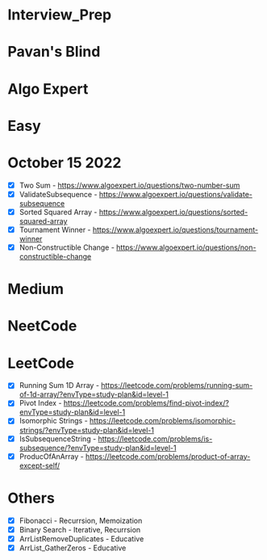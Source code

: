 # Interview_Prep

<!-- - [ ] Placeholder - -->

# Pavan's Blind

# Algo Expert

# Easy

# October 15 2022

- [x] Two Sum - https://www.algoexpert.io/questions/two-number-sum
- [x] ValidateSubsequence - https://www.algoexpert.io/questions/validate-subsequence
- [x] Sorted Squared Array - https://www.algoexpert.io/questions/sorted-squared-array
- [x] Tournament Winner - https://www.algoexpert.io/questions/tournament-winner
- [x] Non-Constructible Change - https://www.algoexpert.io/questions/non-constructible-change

# Medium

# NeetCode

# LeetCode

- [x] Running Sum 1D Array - https://leetcode.com/problems/running-sum-of-1d-array/?envType=study-plan&id=level-1
- [x] Pivot Index - https://leetcode.com/problems/find-pivot-index/?envType=study-plan&id=level-1
- [x] Isomorphic Strings - https://leetcode.com/problems/isomorphic-strings/?envType=study-plan&id=level-1
- [x] IsSubsequenceString - https://leetcode.com/problems/is-subsequence/?envType=study-plan&id=level-1
- [x] ProducOfAnArray - https://leetcode.com/problems/product-of-array-except-self/

# Others

- [x] Fibonacci - Recurrsion, Memoization
- [x] Binary Search - Iterative, Recurrsion
- [x] ArrListRemoveDuplicates - Educative
- [x] ArrList_GatherZeros - Educative
